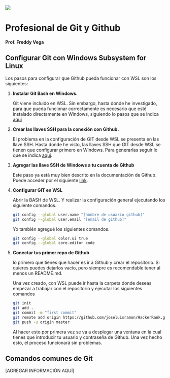 ![](https://joseluisramoncolmenares.files.wordpress.com/2020/05/diploma-git-github.png)

# Profesional de Git y Github

**Prof. Freddy Vega**

## Configurar Git con Windows Subsystem for Linux

Los pasos para configurar que Github pueda funcionar con WSL son los siguientes:

1. **Instalar Git Bash en Windows.**

   Git viene incluido en WSL.  Sin embargo, hasta donde he investigado, para que pueda funcionar correctamente es necesario que esté instalado directamente en Windows, siguiendo lo pasos que se indica [aquí](https://git-scm.com/book/es/v2/Inicio---Sobre-el-Control-de-Versiones-Configurando-Git-por-primera-vez) 

2. **Crear las llaves SSH para la conexión con Github.**

   El problema en la configuración de GIT desde WSL se presenta en las llave SSH. Hasta donde he visto, las llaves SSH que GIT desde WSL se tienen que configurar primero en Windows. Para generarlas seguir lo que se indica [aquí](https://help.github.com/es/github/authenticating-to-github/generating-a-new-ssh-key-and-adding-it-to-the-ssh-agent).

3. **Agregar las llave SSH de Windows a tu cuenta de Github**

   Este paso ya está muy bien descrito en la documentación de Github. Puede acceder por el siguiente [link](https://help.github.com/es/github/authenticating-to-github/adding-a-new-ssh-key-to-your-github-account).

4. **Configurar GIT en WSL**

   Abrir la BASH de WSL. Y realizar la configuración general ejecutando los siguiente comandos. 

   ```bash
   git config --global user.name "[nombre de usuario github]"
   git config --global user.email "[email de github]"
   ```

   Yo también agregué los siguientes comandos. 

   ```bash
   git config --global color.ui true
   git config --global core.editor code
   ```

5. **Conectar tus primer repo de Github**

   lo primero que tienes que hacer es ir a Github y crear el repositorio. Si quieres puedes dejarlos vacío, pero siempre es recomendable tener al menos un README.md. 

   Una vez creado, con WSL puede ir hasta la carpeta donde deseas empezar a trabajar con el repositorio y ejecutar los siguientes comandos

   ```bash
   git init
   git add .
   git commit -m "first commit"
   git remote add origin https://github.com/joseluisramon/HackerRank.git
   git push -u origin master
   ```

   Al hacer esto por primera vez se va a desplegar una ventana en la cual tienes que introducir tu usuario y contraseña de Github. Una vez hecho esto, el proceso funcionará sin problemas. 



## Comandos comunes de Git

[AGREGAR INFORMACIÓN AQUÍ]



